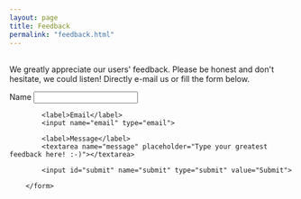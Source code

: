 ```yaml
---
layout: page
title: Feedback
permalink: "feedback.html"
---
```

<br>
 <i class="fa fa-envelope-o fa-5x pull-left"></i> We greatly appreciate our users' feedback. Please be honest and don't hesitate, we could listen! Directly e-mail us or fill the form below.

<form action="http://getsimpleform.com/messages?form_api_token=4fb6476dc833933b90361933203c40d1" class="form" id="form1" method="post">

 <label>Name</label>
            <input name="name">
            
            <label>Email</label>
            <input name="email" type="email">
            
            <label>Message</label>
            <textarea name="message" placeholder="Type your greatest feedback here! :-)"></textarea>
                      
            <input id="submit" name="submit" type="submit" value="Submit">
        
        </form>